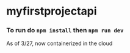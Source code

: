 # myfirstprojectapi

### To run do `npm install` then `npm run dev`

As of 3/27, now containerized in the cloud
